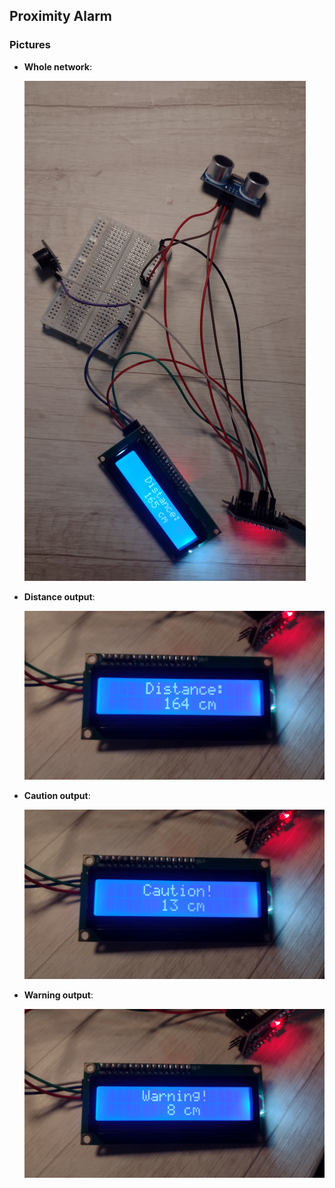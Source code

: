 ## Proximity Alarm

### Pictures

- **Whole network**:
  
  ![whole-network](docs/01-whole-network.png)

- **Distance output**:
  
  ![distance](docs/02-distance.png)

- **Caution output**:
  
  ![caution](docs/03-caution.png)

- **Warning output**:
  
  ![warning](docs/04-warning.png)